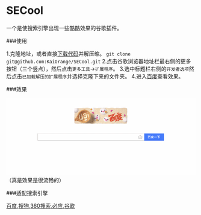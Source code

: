 # SECool

一个是使搜索引擎出现一些酷酷效果的谷歌插件。

###使用

1.克隆地址，或者直接[下载代码](https://github.com/KaiOrange/SECool/archive/master.zip)并解压缩。
`git clone git@github.com:KaiOrange/SECool.git`
2.点击谷歌浏览器地址栏最右侧的更多按钮（三个竖点），然后点击`更多工具`->`扩展程序`。
3.选中标题栏右侧的`开发者选项`然后点击`已加载解压的扩展程序`并选择克隆下来的文件夹。
4.进入[百度](https://www.baidu.com/)查看效果。

###效果

![使用](./images/use.gif)
（真是效果是很流畅的）

###适配搜索引擎

[百度](https://www.baidu.com/),[搜狗](https://www.sogou.com/),[360搜索](https://www.so.com/),[必应](https://cn.bing.com/),[谷歌](https://www.google.com/)